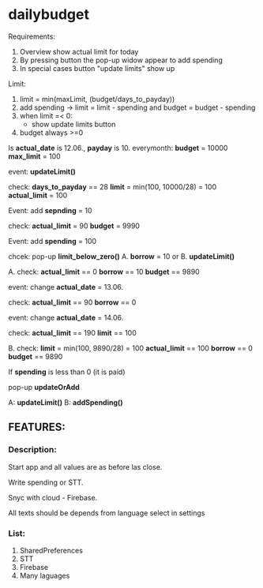 # dailybudget

Requirements:

1. Overview show actual limit for today
2. By pressing button the pop-up widow appear to add spending
3. In special cases button "update limits" show up

Limit:
1. limit = min(maxLimit, (budget/days_to_payday))
2. add spending -> limit = limit - spending and budget = budget - spending
3. when limit =< 0:
    - show update limits button
4. budget always >=0





Is __actual_date__ is 12.06., __payday__ is 10. everymonth:
__budget__ = 10000
__max_limit__ = 100

event:
__updateLimit()__

check:
__days_to_payday__ == 28
__limit__ = min(100, 10000/28) = 100
__actual_limit__ = 100

Event:
add __sepnding__ = 10

check:
__actual_limit__ = 90
__budget__ = 9990

Event:
add __spending__ = 100

chcek:
pop-up __limit_below_zero()__
    A. __borrow__ = 10
    or
    B. __updateLimit()__


A.
check:
__actual_limit__ == 0
__borrow__ == 10
__budget__ == 9890

event:
change __actual_date__ = 13.06.

check:
__actual_limit__ == 90
__borrow__ == 0

event:
change __actual_date__ = 14.06.

check:
__actual_limit__ == 190
__limit__ == 100

B.
check:
__limit__ = min(100, 9890/28) = 100
__actual_limit__ == 100
__borrow__ == 0
__budget__ == 9890


If __spending__ is less than 0 (it is paid)

pop-up __updateOrAdd__

A: __updateLimit()__
B: __addSpending()__




## FEATURES:

### Description:

Start app and all values are as before las close.

Write spending or STT.

Snyc with cloud - Firebase.

All texts should be depends from language select in settings

### List:
1. SharedPreferences
2. STT
3. Firebase
4. Many laguages